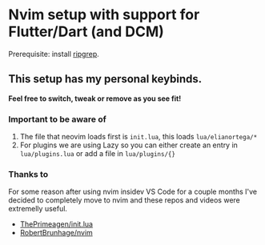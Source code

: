 # Nvim setup with support for Flutter/Dart (and DCM)
Prerequisite: install [ripgrep](https://github.com/BurntSushi/ripgrep).

## This setup has my personal keybinds.
**Feel free to switch, tweak or remove as you see fit!**

### Important to be aware of

1. The file that neovim loads first is `init.lua`, this loads `lua/elianortega/*`
2. For plugins we are using Lazy so you can either create an entry in `lua/plugins.lua` or add a file in `lua/plugins/{}`

### Thanks to
For some reason after using nvim insidev VS Code for a couple months I've decided to completely move to nvim and these repos and videos were extremelly useful.

- [ThePrimeagen/init.lua](https://github.com/ThePrimeagen/init.lua)
- [RobertBrunhage/nvim](https://github.com/RobertBrunhage/nvim)
